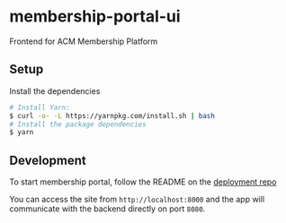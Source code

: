 # membership-portal-ui
Frontend for ACM Membership Platform

## Setup
Install the dependencies
```bash
# Install Yarn:
$ curl -o- -L https://yarnpkg.com/install.sh | bash
# Install the package dependencies
$ yarn
```

## Development

To start membership portal, follow the README on the [deployment repo](https://github.com/uclaacm/membership-portal-deployment)

You can access the site from `http://localhost:8000` and the app will communicate with the backend directly on port `8080`.
